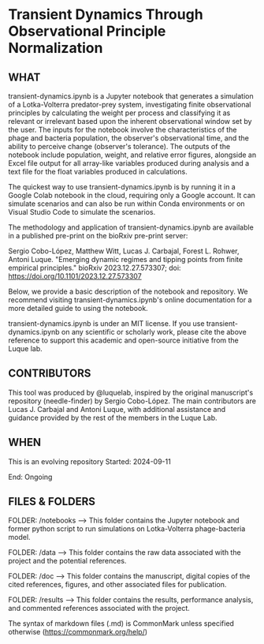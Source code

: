 # Transient Dynamics Through Observational Principle Normalization

## WHAT
transient-dynamics.ipynb is a Jupyter notebook that generates a simulation of a Lotka-Volterra predator-prey system, investigating finite observational principles by calculating the weight per process and classifying it as relevant or irrelevant based upon the inherent observational window set by the user. The inputs for the notebook involve the characteristics of the phage and bacteria population, the observer's observational time, and the ability to perceive change (observer's tolerance). The outputs of the notebook include population, weight, and relative error figures, alongside an Excel file output for all array-like variables produced during analysis and a text file for the float variables produced in calculations.

The quickest way to use transient-dynamics.ipynb is by running it in a Google Colab notebook in the cloud, requiring only a Google account. It can simulate scenarios and can also be run within Conda environments or on Visual Studio Code to simulate the scenarios.

The methodology and application of transient-dynamics.ipynb are available in a published pre-print on the bioRxiv pre-print server:

Sergio Cobo-López, Matthew Witt, Lucas J. Carbajal, Forest L. Rohwer, Antoni Luque. "Emerging dynamic regimes and tipping points from finite empirical principles." bioRxiv 2023.12.27.573307; doi: https://doi.org/10.1101/2023.12.27.573307

Below, we provide a basic description of the notebook and repository. We recommend visiting transient-dynamics.ipynb's online documentation for a more detailed guide to using the notebook.

transient-dynamics.ipynb is under an MIT license. If you use transient-dynamics.ipynb on any scientific or scholarly work, please cite the above reference to support this academic and open-source initiative from the Luque lab.

## CONTRIBUTORS
This tool was produced by @luquelab, inspired by the original manuscript's repository (needle-finder) by Sergio Cobo-López. The main contributors are Lucas J. Carbajal and Antoni Luque, with additional assistance and guidance provided by the rest of the members in the Luque Lab.

## WHEN
This is an evolving repository Started: 2024-09-11

End: Ongoing

## FILES & FOLDERS
FOLDER: /notebooks
--> This folder contains the Jupyter notebook and former python script to run simulations on Lotka-Volterra phage-bacteria model.

FOLDER: /data
--> This folder contains the raw data associated with the project and the potential references.

FOLDER: /doc
--> This folder contains the manuscript, digital copies of the cited references, figures, and other associated files for publication.

FOLDER: /results
--> This folder contains the results, performance analysis, and commented references associated with the project.


The syntax of markdown files (.md) is CommonMark unless specified otherwise (https://commonmark.org/help/)
